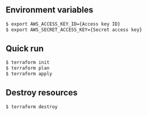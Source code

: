 ## Environment variables

```bash
$ export AWS_ACCESS_KEY_ID={Access key ID}
$ export AWS_SECRET_ACCESS_KEY={Secret access key}
```

## Quick run

```bash
$ terraform init
$ terraform plan
$ terraform apply
```

## Destroy resources

```bash
$ terraform destroy
```

